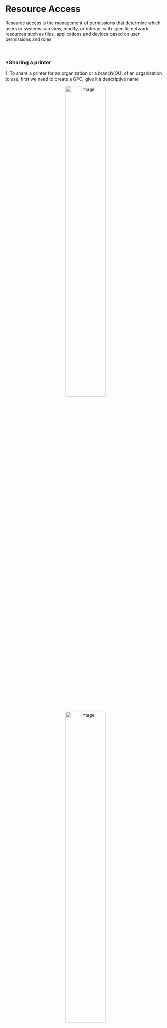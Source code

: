 <h1>Resource Access</h1>
<p>Resource access is the management of permissions that determine which users or systems can view, modify, or interact with specific network resources such as files, applications and devices based on user permissions and roles</p>

<br>

<h3>*Sharing a printer</h3>
<p>1. To share a printer for an organization or a branch(OU) of an organization to use, first we need to create a GPO, give it a descriptive name</p>
<p align="center"><img src="https://i.imgur.com/gNpXx1P.png" height="50%" width="50%" alt="image"/>
<p align="center"><img src="https://i.imgur.com/wmWqfjM.png" height="50%" width="50%" alt="image"/>
  
<p>2. Link the GPO to the OU by right-clicking on the OU, then click on Link an existing GPO and Select the policy created for this and click OK</p>
<p align="center"><img src="https://i.imgur.com/GsWetGy.png" height="50%" width="50%" alt="image"/>
<p align="center"><img src="https://i.imgur.com/UvYBJDb.png" height="50%" width="50%" alt="image"/>

<p>3. Next, make sure the Print Management is installed on the server.</p>
<p align="center"><img src="https://i.imgur.com/6IBbJZJ.png" height="50%" width="50%" alt="image"/>

<p><b>Note: If Print management is not installed, you can click Add roles and Features from the server manager dashboard, then select the Print and documenet service to install the print server.</b></p>
<p align="center"><img src="https://i.imgur.com/aT7xLO8.png" height="50%" width="50%" alt="image"/>

<p>4. For the purpose of the project, I downloaded the HP Universal Print Driver for WindowsPCL6(64-bit)</p
<p align="center"><img src="https://i.imgur.com/ypB3hrs.png" height="50%" width="50%" alt="image"/>    

<p>5. Open the Print Management interface, go to Print Server>Drivers>Add Driver</p>
<p align="center"><img src="https://i.imgur.com/Uju5kFO.png" height="50%" width="50%" alt="image"/>

<p>6. On the Add Printer Driver Wizard page, click NEXT</p>
<p align="center"><img src="https://i.imgur.com/Ql7vTK9.png" height="50%" width="50%" alt="image"/>

<p>7. On the Add Printer Driver Wizard>Processor Selection page, leave it at default and click NEXT</p>
<p align="center"><img src="https://i.imgur.com/a5nn407.png" height="50%" width="50%" alt="image"/>

<p>8. On the Add Printer Driver Wizard>Printer Driver Selection page, click on Have Disk</p>
<p align="center"><img src="https://i.imgur.com/d1OoErM.png" height="50%" width="50%" alt="image"/>

<p>9. On the Install from disk page, click on Browse</p>
<p align="center"><img src="https://i.imgur.com/bP3Ig7B.png" height="50%" width="50%" alt="image"/>

<p>10. Locate the print driver file and click open</p>
<p align="center"><img src="https://i.imgur.com/8xkXEtD.png" height="50%" width="50%" alt="image"/>
<p align="center"><img src="https://i.imgur.com/pa9CpGY.png" height="50%" width="50%" alt="image"/>

<p>11. On the Add Printer Driver Wizard>Printer Driver Selection page, you can see the HP Universal Printing PCL6(v7.2.0) is listed, click NEXT.</p>
<p align="center"><img src="https://i.imgur.com/6x8Miy2.png" height="50%" width="50%" alt="image"/>

<p>12. On the Add Printer Driver Wizard>Completing the Add Printer Driver Wizard page, just click FINISH</p>
<p align="center"><img src="https://i.imgur.com/XiB0uvU.png" height="50%" width="50%" alt="image"/>

<p>13. Next, we add a printer. On the Print management interface, right-click on printer, click on Add printer</p>
<p align="center"><img src="https://i.imgur.com/vpBAqzU.png" height="50%" width="50%" alt="image"/>

<p>14. On the Network Printer Installation wizard>Printer Installation, leave it at default and click NEXT</p>
<p align="center"><img src="https://i.imgur.com/iIVYnSg.png" height="50%" width="50%" alt="image"/>

<p>15. On the Network Printer Installation wizard>Printer Address page, add an IP address, click NEXT</p>
<p align="center"><img src="https://i.imgur.com/bQzD1eX.png" height="50%" width="50%" alt="image"/>

<p>16. On the Network Printer Installation wizard>Additional port information required page, you can select the device type from the dropdown and click NEXT</p>
<p align="center"><img src="https://i.imgur.com/ZO60rRX.png" height="50%" width="50%" alt="image"/>

<p>17. On the Network Printer Installation wizard>Print Driver page, select use an existing printer driver on the computer and from the dropdown select the earlier downloaded driver and click NEXT</p>
<p align="center"><img src="https://i.imgur.com/lDYazsq.png" height="50%" width="50%" alt="image"/>

<p>18. On the Network Printer Installation wizard>Printer Name and Sharing Settings, Input a share name and click NEXT</p>
<p align="center"><img src="https://i.imgur.com/9Fzg9TJ.png" height="50%" width="50%" alt="image"/>

<p>19. On the Network Printer Installation wizard>Printer Found page, click NEXT</p>
<p align="center"><img src="https://i.imgur.com/wF5Gs3p.png" height="50%" width="50%" alt="image"/>

<p>20. On the Network Printer Installation wizard>Completing the Network Printer Installation Wizard page, click FINISH</p>
<p align="center"><img src="https://i.imgur.com/rQ9iQYP.png" height="50%" width="50%" alt="image"/>

<p>21. Back on the Print Management interface, under the Print Server, click on printers, from the list of printers, right-click on the one we just added and select Deploy with Group Policy</p>
<p align="center"><img src="https://i.imgur.com/UzDQmwq.png" height="50%" width="50%" alt="image"/>

<p>22. On the Deploy with group policy page, click browse to select the Printer Policy GPO earlier created, select “The Computers that this GPO applies to(per machine) checkbox then click Add. After this is done, click Apply and then OK.</p>
<p align="center"><img src="https://i.imgur.com/6px5OJB.png" height="50%" width="50%" alt="image"/>

<p>23. After all the steps, We need to force this update, open powershell and type in <b><i>“gpudate /force”</i></b></p>
<p align="center"><img src="https://i.imgur.com/Pr6mToq.png" height="50%" width="50%" alt="image"/>

<p>24. To confirm client computers in OU can discover this printer, go to control panel>hardware and sound>devices and printer, and there we found it. One can also go to notepad and click on print to check if the printer is part of the options</p>
<p align="center"><img src="https://i.imgur.com/1QVKxHO.png" height="50%" width="50%" alt="image"/>

<p><b>NOTE: You need to also List printer in Directory. To do this, expand Print Servers >Printer, then right-click on the printers, go to properties, enable the List in Directory checkbox, click Apply and OK</b></p>
<p align="center"><img src="https://i.imgur.com/ixqf8V5.png" height="50%" width="50%" alt="image"/>

<br>
<br>

<h3>*Configuring a Shared Folder and Accessing it by a specific Group</h3>
<p>1. </p>




<p align="center"><img src="" height="50%" width="50%" alt="image"/>
